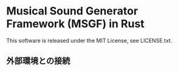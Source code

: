 # Musical Sound Generator Framework (MSGF) in Rust

This software is released under the MIT License, see LICENSE.txt.

## 外部環境との接続
